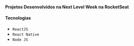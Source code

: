 #### Projetos Desenvolvidos na Next Level Week na RocketSeat

#### Tecnologias

- `ReactJS`
- `React Native`
- `Node JS`
